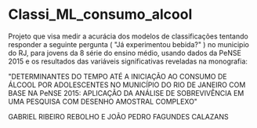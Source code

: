 # Classi_ML_consumo_alcool

Projeto que visa medir a acurácia dos modelos de classificações tentando responder a seguinte pergunta ( "Já experimentou bebida?" ) no municipio do RJ, para jovens da 8 série do ensino médio, usando dados da PeNSE 2015 e os resultados das variáveis significativas reveladas na  monografia: 

"DETERMINANTES DO TEMPO ATÉ A INICIAÇÃO AO
CONSUMO DE ÁLCOOL POR ADOLESCENTES NO MUNICÍPIO
DO RIO DE JANEIRO COM BASE NA PeNSE 2015: APLICAÇÃO
DA ANÁLISE DE SOBREVIVÊNCIA EM UMA PESQUISA COM
DESENHO AMOSTRAL COMPLEXO"

GABRIEL RIBEIRO REBOLHO E
JOÃO PEDRO FAGUNDES CALAZANS
